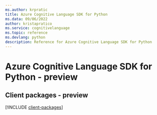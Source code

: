```yaml
---
ms.author: krpratic
title: Azure Cognitive Language SDK for Python
ms.data: 09/06/2022
author: kristapratico
ms.service: cognitivelanguage
ms.topic: reference
ms.devlang: python
description: Reference for Azure Cognitive Language SDK for Python
---
```

# Azure Cognitive Language SDK for Python - preview

## Client packages - preview
[!INCLUDE [client-packages](cognitive-language-client-index.md)]